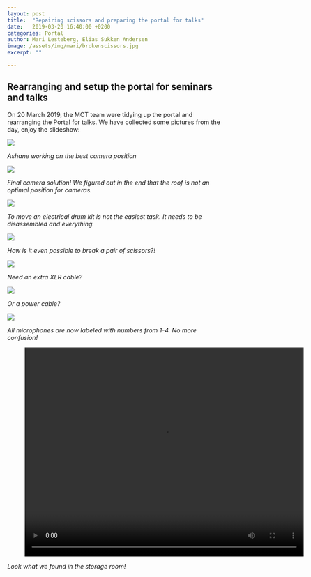 ```yaml
---
layout: post
title:  "Repairing scissors and preparing the portal for talks"
date:   2019-03-20 16:40:00 +0200
categories: Portal
author: Mari Lesteberg, Elias Sukken Andersen
image: /assets/img/mari/brokenscissors.jpg
excerpt: ""

---
```

## Rearranging and setup the portal for seminars and talks

On 20 March 2019, the MCT team were tidying up the portal and rearranging the Portal for talks. We have collected some pictures from the day, enjoy the slideshow:

<img src="/assets/img/mari/movingcamera2.jpg"  />

_Ashane working on the best camera position_

<img src="/assets/img/mari/finalcamerasolution.jpg"  />

_Final camera solution! We figured out in the end that the roof is not an optimal position for cameras._

<img src="/assets/img/mari/movingdrumkit.jpg" />

_To move an electrical drum kit is not the easiest task. It needs to be disassembled and everything._

<img src="/assets/img/mari/brokenscissors.jpg"  />

_How is it even possible to break a pair of scissors?!_

<img src="/assets/img/mari/xlrcables.jpg"  />

_Need an extra XLR cable?_

<img src="/assets/img/mari/labeling1.jpg" />

_Or a power cable?_

<img src="/assets/img/mari/mic1.jpg" />

_All microphones are now labeled with numbers from 1-4. No more confusion!_

<figure align="middle">
<video width="640" height="480" controls>
    <source src="https://docs.google.com/uc?export=download&id=1Y4P1D57-nYJdXj3gv5XPVnCPhk8mldQZ" type='video/mp4'>
</video>
</figure>

_Look what we found in the storage room!_
